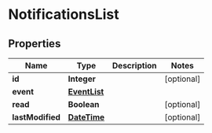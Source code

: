 
# NotificationsList

## Properties
Name | Type | Description | Notes
------------ | ------------- | ------------- | -------------
**id** | **Integer** |  |  [optional]
**event** | [**EventList**](EventList.md) |  | 
**read** | **Boolean** |  |  [optional]
**lastModified** | [**DateTime**](DateTime.md) |  |  [optional]



